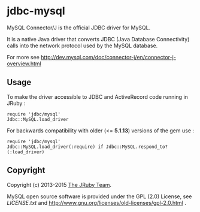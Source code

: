 # jdbc-mysql

MySQL Connector/J is the official JDBC driver for MySQL.

It is a native Java driver that converts JDBC (Java Database Connectivity)
calls into the network protocol used by the MySQL database.

For more see http://dev.mysql.com/doc/connector-j/en/connector-j-overview.html

## Usage

To make the driver accessible to JDBC and ActiveRecord code running in JRuby :

    require 'jdbc/mysql'
    Jdbc::MySQL.load_driver

For backwards compatibility with older (<= **5.1.13**) versions of the gem use :

    require 'jdbc/mysql'
    Jdbc::MySQL.load_driver(:require) if Jdbc::MySQL.respond_to?(:load_driver)

## Copyright

Copyright (c) 2013-2015 [The JRuby Team](https://github.com/jruby).

MySQL open source software is provided under the GPL (2.0) License,
see *LICENSE.txt* and http://www.gnu.org/licenses/old-licenses/gpl-2.0.html .
